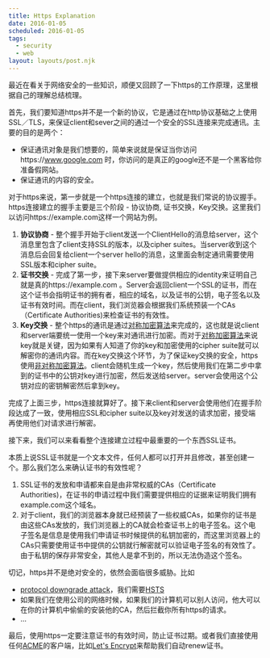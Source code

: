 ```yaml
---
title: Https Explanation
date: 2016-01-05
scheduled: 2016-01-05
tags:
  - security
  - web
layout: layouts/post.njk
---
```

最近在看关于网络安全的一些知识，顺便又回顾了一下https的工作原理，这里根据自己的理解总结梳理。

首先，我们要知道https并不是一个新的协议，它是通过在http协议基础之上使用SSL／TLS，来保证client和sever之间的通过一个安全的SSL连接来完成通讯。主要的目的是两个：

* 保证通讯对象是我们想要的，简单来说就是保证当你访问https://www.google.com 时，你访问的是真正的google还不是一个黑客给你准备假网站。
* 保证通讯的内容的安全。

对于https来说，第一步就是一个https连接的建立，也就是我们常说的协议握手。https连接建立的握手主要是三个阶段 - 协议协商, 证书交换，Key交换。这里我们以访问https://example.com这样一个网站为例。

1. **协议协商** - 整个握手开始于client发送一个ClientHello的消息给server，这个消息里包含了client支持SSL的版本，以及cipher suites。当server收到这个消息后会回复给client一个server hello的消息，这里面会制定通讯需要使用SSL版本和cipher suite。
2. **证书交换** - 完成了第一步，接下来server要做提供相应的identity来证明自己就是真的https://example.com 。Server会返回client一个SSL的证书，而在这个证书会指明证书的拥有者，相应的域名，以及证书的公钥，电子签名以及证书有效时间。而在client，我们浏览器会根据我们系统预装一个CAs（Certificate Authorities)来检查证书的有效性。
3. **Key交换** - 整个https的通讯是通过[对称加密算法](https://en.wikipedia.org/wiki/Symmetric-key_algorithm)来完成的，这也就是说client和server端要统一使用一个key来对通讯进行加密。而对于[对称加密算法](https://en.wikipedia.org/wiki/Symmetric-key_algorithm)来说key就是关键，因为如果有人知道了你的key和加密使用的cipher suite就可以解密你的通讯内容。而在key交换这个环节，为了保证key交换的安全，https使用[非对称加密算法](https://en.wikipedia.org/wiki/Public-key_cryptography)。client会随机生成一个key，然后使用我们在第二步中拿到的证书中的公钥对key进行加密，然后发送给server。server会使用这个公钥对应的密钥解密然后拿到key。

完成了上面三步，https连接就算好了。接下来client和server会使用他们在握手阶段达成了一致，使用相应SSL和cipher suite以及key对发送的请求加密，接受端再使用他们对请求进行解密。

接下来，我们可以来看看整个连接建立过程中最重要的一个东西SSL证书。

本质上说SSL证书就是一个文本文件，任何人都可以打开并且修改，甚至创建一个。那么我们怎么来确认证书的有效性呢？

1. SSL证书的发放和申请都来自是由非常权威的CAs（Certificate Authorities)，在证书的申请过程中我们需要提供相应的证据来证明我们拥有example.com这个域名。
2. 对于client，我们的浏览器本身就已经预装了一些权威CAs，如果你的证书是由这些CAs发放的，我们浏览器上的CA就会检查证书上的电子签名。这个电子签名是信息是使用我们申请证书时候提供的私钥加密的，而这里浏览器上的CAs只需要使用证书中提供的公钥就行解密就可以验证电子签名的有效性了。由于私钥的保存非常安全，其他人是拿不到的，所以无法伪造这个签名。


切记，https并不是绝对安全的，依然会面临很多威胁。比如

* [protocol downgrade attack](https://en.wikipedia.org/wiki/Downgrade_attack)，我们需要[HSTS](https://en.wikipedia.org/wiki/HTTP_Strict_Transport_Security)
* 如果我们在使用公司的网络时候，如果我们的计算机可以别人访问，他大可以在你的计算机中偷偷的安装他的CA，然后拦截你所有https的请求。
* ...


最后，使用https一定要注意证书的有效时间，防止证书过期。或者我们直接使用任何[ACME](https://en.wikipedia.org/wiki/Automated_Certificate_Management_Environment)的客户端，比如[Let's Encrypt](https://en.wikipedia.org/wiki/Let%27s_Encrypt)来帮助我们自动renew证书。
